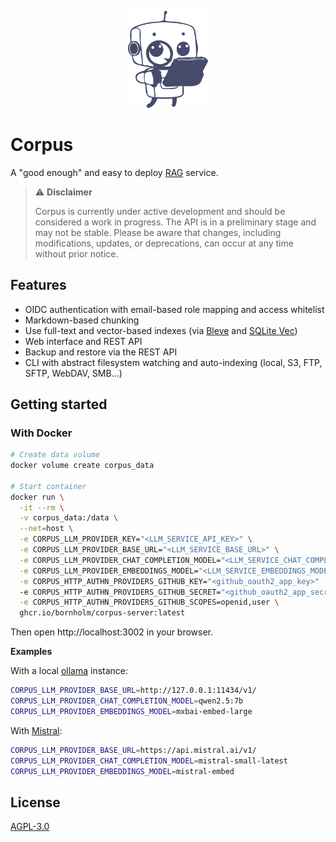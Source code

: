 <p align="center">
  <img src="https://raw.githubusercontent.com/Bornholm/corpus/refs/heads/main/internal/http/handler/webui/common/assets/logo.svg" width="128px" alt="Logo"/>
</p>

# Corpus

A "good enough" and easy to deploy [RAG](https://en.wikipedia.org/wiki/Retrieval-augmented_generation) service.

> ⚠️ **Disclaimer**
>
> Corpus is currently under active development and should be considered a work in progress. The API is in a preliminary stage and may not be stable. Please be aware that changes, including modifications, updates, or deprecations, can occur at any time without prior notice.

## Features

- OIDC authentication with email-based role mapping and access whitelist
- Markdown-based chunking
- Use full-text and vector-based indexes (via [Bleve](https://github.com/blevesearch/bleve) and [SQLite Vec](https://github.com/asg017/sqlite-vec-go-bindings))
- Web interface and REST API
- Backup and restore via the REST API
- CLI with abstract filesystem watching and auto-indexing (local, S3, FTP, SFTP, WebDAV, SMB...)

## Getting started

### With Docker

```bash
# Create data volume
docker volume create corpus_data

# Start container
docker run \
  -it --rm \
  -v corpus_data:/data \
  --net=host \
  -e CORPUS_LLM_PROVIDER_KEY="<LLM_SERVICE_API_KEY>" \
  -e CORPUS_LLM_PROVIDER_BASE_URL="<LLM_SERVICE_BASE_URL>" \
  -e CORPUS_LLM_PROVIDER_CHAT_COMPLETION_MODEL="<LLM_SERVICE_CHAT_COMPLETION_MODEL>" \
  -e CORPUS_LLM_PROVIDER_EMBEDDINGS_MODEL="<LLM_SERVICE_EMBEDDINGS_MODEL>" \
  -e CORPUS_HTTP_AUTHN_PROVIDERS_GITHUB_KEY="<github_oauth2_app_key>"
  -e CORPUS_HTTP_AUTHN_PROVIDERS_GITHUB_SECRET="<github_oauth2_app_secret>" \
  -e CORPUS_HTTP_AUTHN_PROVIDERS_GITHUB_SCOPES=openid,user \
  ghcr.io/bornholm/corpus-server:latest
```

Then open http://localhost:3002 in your browser.

**Examples**

With a local [ollama](https://ollama.com/) instance:

```bash
CORPUS_LLM_PROVIDER_BASE_URL=http://127.0.0.1:11434/v1/
CORPUS_LLM_PROVIDER_CHAT_COMPLETION_MODEL=qwen2.5:7b
CORPUS_LLM_PROVIDER_EMBEDDINGS_MODEL=mxbai-embed-large
```

With [Mistral](https://mistral.ai/):

```bash
CORPUS_LLM_PROVIDER_BASE_URL=https://api.mistral.ai/v1/
CORPUS_LLM_PROVIDER_CHAT_COMPLETION_MODEL=mistral-small-latest
CORPUS_LLM_PROVIDER_EMBEDDINGS_MODEL=mistral-embed
```

## License

[AGPL-3.0](LICENSE.md)
